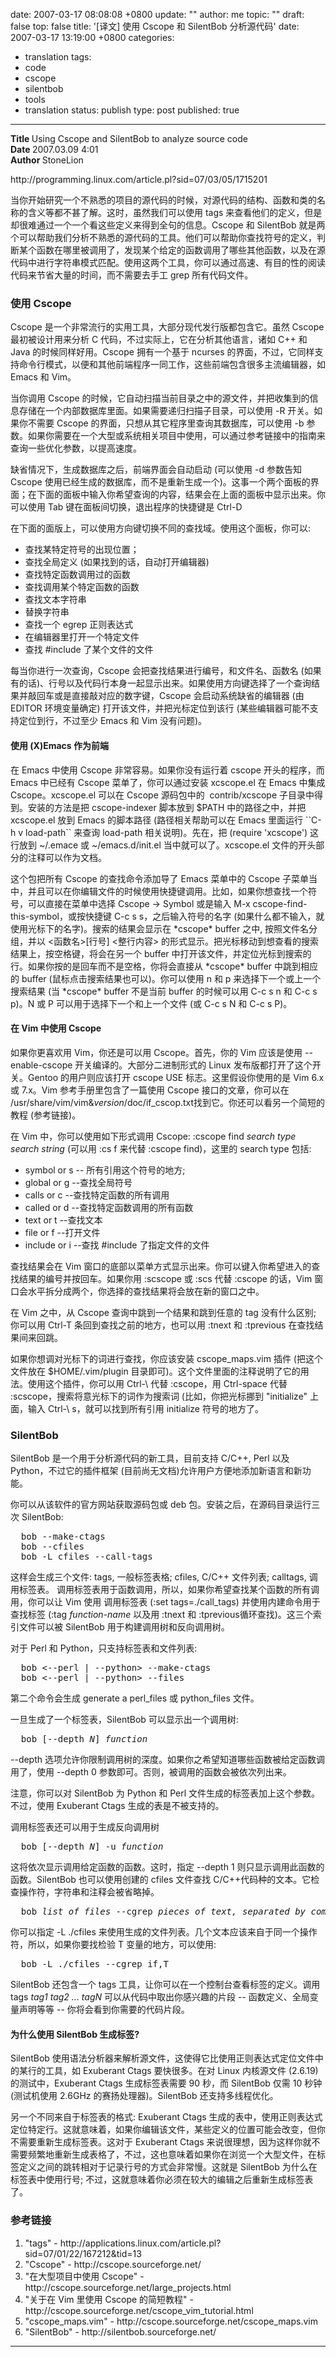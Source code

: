 date: 2007-03-17 08:08:08 +0800
update: ""
author: me
topic: ""
draft: false
top: false
title: '[译文] 使用 Cscope 和 SilentBob 分析源代码'
date: 2007-03-17 13:19:00 +0800
categories:
- translation
tags:
- code
- cscope
- silentbob
- tools
- translation
status: publish
type: post
published: true
---
<p><b>Title </b>Using Cscope and SilentBob to analyze source code    <br /><b>Date </b>2007.03.09 4:01    <br /><b>Author </b>StoneLion</p>

<p>http://programming.linux.com/article.pl?sid=07/03/05/1715201</p>

<p>当你开始研究一个不熟悉的项目的源代码的时候，对源代码的结构、函数和类的名称的含义等都不甚了解。这时，虽然我们可以使用 tags 来查看他们的定义，但是却很难通过一个一个看这些定义来得到全句的信息。Cscope 和 SilentBob 就是两个可以帮助我们分析不熟悉的源代码的工具。他们可以帮助你查找符号的定义，判断某个函数在哪里被调用了，发现某个给定的函数调用了哪些其他函数，以及在源代码中进行字符串模式匹配。使用这两个工具，你可以通过高速、有目的性的阅读代码来节省大量的时间，而不需要去手工 grep 所有代码文件。</p>

<h3><b>使用 Cscope</b></h3>

<p>Cscope 是一个非常流行的实用工具，大部分现代发行版都包含它。虽然 Cscope 最初被设计用来分析 C 代码，不过实际上，它在分析其他语言，诸如 C++ 和 Java 的时候同样好用。Cscope 拥有一个基于 ncurses 的界面，不过，它同样支持命令行模式，以便和其他前端程序一同工作，这些前端包含很多主流编辑器，如 Emacs 和 Vim。</p>

<p>当你调用 Cscope 的时候，它自动扫描当前目录之中的源文件，并把收集到的信息存储在一个内部数据库里面。如果需要递归扫描子目录，可以使用 -R 开关。如果你不需要 Cscope 的界面，只想从其它程序里查询其数据库，可以使用 -b 参数。如果你需要在一个大型或系统相关项目中使用，可以通过参考链接中的指南来查询一些优化参数，以提高速度。</p>

<p>缺省情况下，生成数据库之后，前端界面会自动启动 (可以使用 -d 参数告知 Cscope 使用已经生成的数据库，而不是重新生成一个)。这事一个两个面板的界面；在下面的面板中输入你希望查询的内容，结果会在上面的面板中显示出来。你可以使用 Tab 键在面板间切换，退出程序的快捷键是 Ctrl-D</p>

<p>在下面的面版上，可以使用方向键切换不同的查找域。使用这个面板，你可以:</p>

<ul>

<li>查找某特定符号的出现位置； </li>

<li>查找全局定义 (如果找到的话，自动打开编辑器) </li>

<li>查找特定函数调用过的函数 </li>

<li>查找调用某个特定函数的函数 </li>

<li>查找文本字符串 </li>

<li>替换字符串 </li>

<li>查找一个 egrep 正则表达式 </li>

<li>在编辑器里打开一个特定文件 </li>

<li>查找 #include 了某个文件的文件</li>

</ul>

<p>每当你进行一次查询，Cscope 会把查找结果进行编号，和文件名、函数名 (如果有的话)、行号以及代码行本身一起显示出来。如果使用方向键选择了一个查询结果并敲回车或是直接敲对应的数字键，Cscope 会启动系统缺省的编辑器 (由 EDITOR 环境变量确定) 打开该文件，并把光标定位到该行 (某些编辑器可能不支持定位到行，不过至少 Emacs 和 Vim 没有问题)。</p>

<h4><b>使用 (X)Emacs 作为前端</b></h4>

<p>在 Emacs 中使用 Cscope 非常容易。如果你没有运行着 cscope 开头的程序，而 Emacs 中已经有 Cscope 菜单了，你可以通过安装 xcscope.el 在 Emacs 中集成 Cscope。xcscope.el 可以在 Cscope 源码包中的&#160; contrib/xcscope 子目录中得到。安装的方法是把 cscope-indexer 脚本放到 $PATH 中的路径之中，并把 xcscope.el 放到 Emacs 的脚本路径 (路径相关帮助可以在 Emacs 里面运行 ``C-h v load-path`` 来查询 load-path 相关说明)。先在，把 (require 'xcscope') 这行放到 ~/.emace 或 ~/emacs.d/init.el 当中就可以了。xcscope.el 文件的开头部分的注释可以作为文档。</p>

<p>这个包把所有 Cscope 的查找命令添加导了 Emacs 菜单中的 Cscope 子菜单当中，并且可以在你编辑文件的时候使用快捷键调用。比如，如果你想查找一个符号，可以直接在菜单中选择 Cscope -&gt; Symbol 或是输入 M-x cscope-find-this-symbol，或按快捷键 C-c s s，之后输入符号的名字 (如果什么都不输入，就使用光标下的名字)。搜索的结果会显示在 *cscope* buffer 之中, 按照文件名分组，并以 &lt;函数名&gt;[行号] &lt;整行内容&gt; 的形式显示。把光标移动到想查看的搜索结果上，按空格键，将会在另一个 buffer 中打开该文件，并定位光标到搜索的行。如果你按的是回车而不是空格，你将会直接从 *cscope* buffer 中跳到相应的 buffer (鼠标点击搜索结果也可以)。你可以使用 n 和 p 来选择下一个或上一个搜索结果 (当 *cscope* buffer 不是当前 buffer 的时候可以用 C-c s n 和 C-c s p)。N 或 P 可以用于选择下一个和上一个文件 (或 C-c s N 和 C-c s P)。</p>

<h4><b>在 Vim 中使用 Cscope</b></h4>

<p>如果你更喜欢用 Vim，你还是可以用 Cscope。首先，你的 Vim 应该是使用 --enable-cscope 开关编译的。大部分二进制形式的 Linux 发布版都打开了这个开关。Gentoo 的用户则应该打开 cscope USE 标志。这里假设你使用的是 Vim 6.x 或 7.x。Vim 参考手册里包含了一篇使用 Cscope 接口的文章，你可以在 /usr/share/vim/vim&amp;<i>version</i>/doc/if_cscop.txt找到它。你还可以看另一个简短的教程 (参考链接)。</p>

<p>在 Vim 中，你可以使用如下形式调用 Cscope: :cscope find <i>search type</i> <i>search string</i> (可以用 :cs f 来代替 :cscope find)，这里的 search type 包括:</p>

<ul>

<li>symbol or s -- 所有引用这个符号的地方; </li>

<li>global or g --查找全局符号 </li>

<li>calls or c --查找特定函数的所有调用 </li>

<li>called or d --查找特定函数调用的所有函数 </li>

<li>text or t --查找文本 </li>

<li>file or f --打开文件 </li>

<li>include or i --查找 #include 了指定文件的文件</li>

</ul>

<p> 查找结果会在 Vim 窗口的底部以菜单方式显示出来。你可以键入你希望进入的查找结果的编号并按回车。如果你用 :scscope 或 :scs 代替 :cscope 的话，Vim 窗口会水平拆分成两个，你选择的查找结果将会放在新的窗口之中。

<p>在 Vim 之中，从 Cscope 查询中跳到一个结果和跳到任意的 tag 没有什么区别; 你可以用 Ctrl-T 条回到查找之前的地方，也可以用 :tnext 和 :tprevious 在查找结果间来回跳。</p>

<p>如果你想调对光标下的词进行查找，你应该安装 cscope_maps.vim 插件 (把这个文件放在 $HOME/.vim/plugin 目录即可)。这个文件里面的注释说明了它的用法。使用这个插件，你可以用 Ctrl-\ 代替 :cscope，用 Ctrl-space 代替 :scscope，搜索将意光标下的词作为搜索词 (比如，你把光标挪到 &quot;initialize&quot; 上面，输入 Ctrl-\ s，就可以找到所有引用 initialize 符号的地方了。</p>

<h3><b>SilentBob</b></h3>

<p>SilentBob 是一个用于分析源代码的新工具，目前支持 C/C++, Perl 以及 Python，不过它的插件框架 (目前尚无文档)允许用户方便地添加新语言和新功能。 </p>

<p>你可以从该软件的官方网站获取源码包或 deb 包。安装之后，在源码目录运行三次 SilentBob:</p>

<pre>  bob --make-ctags<br />  bob --cfiles<br />  bob -L cfiles --call-tags<br /></pre>

<p>这样会生成三个文件: tags, 一般标签表格; cfiles, C/C++ 文件列表; calltags, 调用标签表。 调用标签表用于函数调用，所以，如果你希望查找某个函数的所有调用，你可以让 Vim 使用 调用标签表 (:set tags=./call_tags) 并使用内建命令用于查找标签 (:tag <i>function-name</i> 以及用 :tnext 和 :tprevious循环查找)。这三个索引文件可以被 SilentBob 用于构建调用树和反向调用树。</p>

<p>对于 Perl 和 Python，只支持标签表和文件列表:</p>

<pre>  bob &lt;--perl | --python&gt; --make-ctags<br />  bob &lt;--perl | --python&gt; --files<br /></pre>

<p>第二个命令会生成 generate a perl_files 或 python_files 文件。</p>

<p>一旦生成了一个标签表，SilentBob 可以显示出一个调用树:</p>

<pre>  bob [--depth <i>N</i>] <i>function</i></pre>

<p>--depth 选项允许你限制调用树的深度。如果你之希望知道哪些函数被给定函数调用了，使用 --depth 0 参数即可。否则，被调用的函数会被依次列出来。</p>

<p>注意，你可以对 SilentBob 为 Python 和 Perl 文件生成的标签表加上这个参数。不过，使用 Exuberant Ctags 生成的表是不被支持的。</p>

<p>调用标签表还可以用于生成反向调用树</p>

<pre>  bob [--depth <i>N</i>] -u <i>function</i></pre>

<p>这将依次显示调用给定函数的函数。这时，指定 --depth 1 则只显示调用此函数的函数。SilentBob 也可以使用创建的 cfiles 文件查找 C/C++代码种的文本。它检查操作符，字符串和注释会被省略掉。</p>

<pre>  bob <i>list of files</i> --cgrep <i>pieces of text, separated by comma</i></pre>

<p>你可以指定 -L ./cfiles 来使用生成的文件列表。几个文本应该来自于同一个操作符，所以，如果你要找检验 T 变量的地方，可以使用:</p>

<pre>  bob -L ./cfiles --cgrep if,T<br /></pre>

<p>SilentBob 还包含一个 tags 工具，让你可以在一个控制台查看标签的定义。调用 tags <i>tag1 tag2 ... tagN</i> 可以从代码中取出你感兴趣的片段 -- 函数定义、全局变量声明等等 -- 你将会看到你需要的代码片段。</p>

<h4>为什么使用 SilentBob 生成标签?</h4>

<p>SilentBob 使用语法分析器来解析源文件，这使得它比使用正则表达式定位文件中的某行的工具，如 Exuberant Ctags 要快很多。在对 Linux 内核源文件 (2.6.19) 的测试中，Exuberant Ctags 生成标签表需要 90 秒，而 SilentBob 仅需 10 秒钟 (测试机使用 2.6GHz 的赛扬处理器)。SilentBob 还支持多线程优化。</p>

<p>另一个不同来自于标签表的格式: Exuberant Ctags 生成的表中，使用正则表达式定位特定行。这就意味着，如果你编辑该文件，某些定义的位置可能会改变，但你不需要重新生成标签表。这对于 Exuberant Ctags 来说很理想，因为这样你就不需要频繁地重新生成表格了，不过，这也意味着如果你在浏览一个大型文件，在标签定义之间的跳转相对于记录行号的方式会非常慢。这就是 SilentBob 为什么在标签表中使用行号; 不过，这就意味着你必须在较大的编辑之后重新生成标签表了。</p>

<h3>参考链接</h3>

<ol>

<li>&quot;tags&quot; - http://applications.linux.com/article.pl?sid=07/01/22/167212&amp;tid=13 </li>

<li>&quot;Cscope&quot; - http://cscope.sourceforge.net/ </li>

<li>&quot;在大型项目中使用 Cscope&quot; - http://cscope.sourceforge.net/large_projects.html </li>

<li>&quot;关于在 Vim 里使用 Cscope 的简短教程&quot; - http://cscope.sourceforge.net/cscope_vim_tutorial.html </li>

<li>&quot;cscope_maps.vim&quot; - http://cscope.sourceforge.net/cscope_maps.vim </li>

<li>&quot;SilentBob&quot; - http://silentbob.sourceforge.net/</li>

</ol>

<hr />
